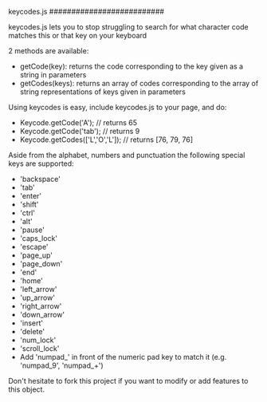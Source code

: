 keycodes.js
##########################

keycodes.js lets you to stop struggling to search for what character code matches this or that key on your keyboard

2 methods are available:

  * getCode(key): returns the code corresponding to the key given as a string in parameters
  * getCodes(keys): returns an array of codes corresponding to the array of string representations of keys given in parameters

Using keycodes is easy, include keycodes.js to your page, and do:

  * Keycode.getCode('A'); // returns 65
  * Keycode.getCode('tab'); // returns 9
  * Keycode.getCodes(['L','O','L']); // returns [76, 79, 76]

Aside from the alphabet, numbers and punctuation the following special keys are supported:
  * 'backspace'
  * 'tab'
  * 'enter'
  * 'shift'
  * 'ctrl'
  * 'alt'
  * 'pause'
  * 'caps_lock'
  * 'escape'
  * 'page_up'
  * 'page_down'
  * 'end'
  * 'home'
  * 'left_arrow'
  * 'up_arrow'
  * 'right_arrow'
  * 'down_arrow'
  * 'insert'
  * 'delete'
  * 'num_lock'
  * 'scroll_lock'
  * Add 'numpad_' in front of the numeric pad key to match it (e.g. 'numpad_9', 'numpad_+')

Don't hesitate to fork this project if you want to modify or add features to this object.
